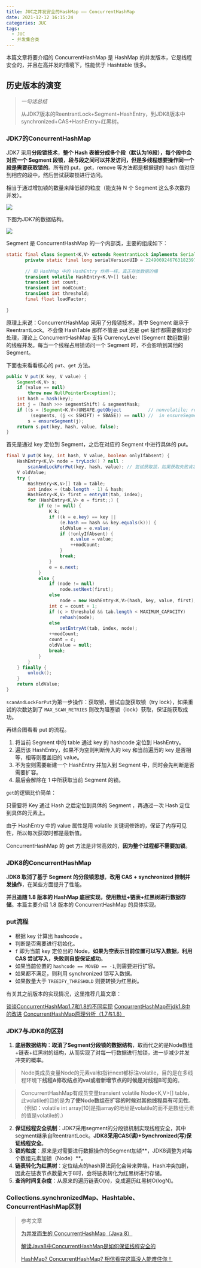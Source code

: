 ```yaml
---
title: JUC之并发安全的HashMap —— ConcurrentHashMap
date: 2021-12-12 16:15:24
categories: JUC
tags:
  - JUC
  - 并发集合类
---
```




本篇文章将要介绍的 ConcurrentHashMap 是 HashMap 的并发版本，它是线程安全的，并且在高并发的情境下，性能优于 Hashtable 很多。



## 历史版本的演变



> *一句话总结*
>
> 从JDK7版本的ReentrantLock+Segment+HashEntry，到JDK8版本中synchronized+CAS+HashEntry+红黑树。




### JDK7的ConcurrentHashMap

JDK7 采用**分段锁技术**，**整个 Hash 表被分成多个段（默认为16段），每个段中会对应一个 Segment 段锁**，**段与段之间可以并发访问，但是多线程想要操作同一个段是需要获取锁的**。所有的 put，get，remove 等方法都是根据键的 hash 值对应到相应的段中，然后尝试获取锁进行访问。

相当于通过增加锁的数量来降低锁的粒度（能支持 N 个 Segment 这么多次数的并发）。

![](jdk7-segment.png)





下图为JDK7的数据结构。

![](jdk7-segment2.webp)



Segment 是 ConcurrentHashMap 的一个内部类，主要的组成如下：

```java
static final class Segment<K,V> extends ReentrantLock implements Serializable {
       private static final long serialVersionUID = 2249069246763182397L;
       
       // 和 HashMap 中的 HashEntry 作用一样，真正存放数据的桶
       transient volatile HashEntry<K,V>[] table;
       transient int count;
       transient int modCount;
       transient int threshold;
       final float loadFactor;
       
}
```



原理上来说：ConcurrentHashMap 采用了分段锁技术，其中 Segment 继承于 ReentrantLock。不会像 HashTable 那样不管是 put 还是 get 操作都需要做同步处理，理论上 ConcurrentHashMap 支持 CurrencyLevel (Segment 数组数量)的线程并发。每当一个线程占用锁访问一个 Segment 时，不会影响到其他的 Segment。

下面也来看看核心的 `put`、`get` 方法。

```java
public V put(K key, V value) {
    Segment<K,V> s;
    if (value == null)
        throw new NullPointerException();
    int hash = hash(key);
    int j = (hash >>> segmentShift) & segmentMask;
    if ((s = (Segment<K,V>)UNSAFE.getObject          // nonvolatile; recheck
         (segments, (j << SSHIFT) + SBASE)) == null) //  in ensureSegment
        s = ensureSegment(j);
    return s.put(key, hash, value, false);
}
```

首先是通过 key 定位到 Segment，之后在对应的 Segment 中进行具体的 put。



```java
final V put(K key, int hash, V value, boolean onlyIfAbsent) {
    HashEntry<K,V> node = tryLock() ? null :
        scanAndLockForPut(key, hash, value); // 尝试获取锁，如果获取失败肯定就有其他线程存在竞争
    V oldValue;
    try {
        HashEntry<K,V>[] tab = table;
        int index = (tab.length - 1) & hash;
        HashEntry<K,V> first = entryAt(tab, index);
        for (HashEntry<K,V> e = first;;) {
            if (e != null) {
                K k;
                if ((k = e.key) == key ||
                    (e.hash == hash && key.equals(k))) {
                    oldValue = e.value;
                    if (!onlyIfAbsent) {
                        e.value = value;
                        ++modCount;
                    }
                    break;
                }
                e = e.next;
            }
            else {
                if (node != null)
                    node.setNext(first);
                else
                    node = new HashEntry<K,V>(hash, key, value, first);
                int c = count + 1;
                if (c > threshold && tab.length < MAXIMUM_CAPACITY)
                    rehash(node);
                else
                    setEntryAt(tab, index, node);
                ++modCount;
                count = c;
                oldValue = null;
                break;
            }
        }
    } finally {
        unlock();
    }
    return oldValue;
}
```

`scanAndLockForPut`为第一步操作：获取锁，尝试自旋获取锁（try lock），如果重试的次数达到了 `MAX_SCAN_RETRIES` 则改为阻塞锁（lock）获取，保证能获取成功。







再结合图看看 put 的流程。

1. 将当前 Segment 中的 table 通过 key 的 hashcode 定位到 HashEntry。
2. 遍历该 HashEntry，如果不为空则判断传入的 key 和当前遍历的 key 是否相等，相等则覆盖旧的 value。
3. 不为空则需要新建一个 HashEntry 并加入到 Segment 中，同时会先判断是否需要扩容。
4. 最后会解除在 1 中所获取当前 Segment 的锁。





`get`的逻辑比价简单：

只需要将 Key 通过 Hash 之后定位到具体的 Segment ，再通过一次 Hash 定位到具体的元素上。

由于 HashEntry 中的 value 属性是用 volatile 关键词修饰的，保证了内存可见性，所以每次获取时都是最新值。

ConcurrentHashMap 的 get 方法是非常高效的，**因为整个过程都不需要加锁**。



### JDK8的ConcurrentHashMap

J**DK8 取消了基于 Segment 的分段锁思想**，**改用 CAS + synchronized 控制并发操作**，在某些方面提升了性能。

**并且追随 1.8 版本的 HashMap 底层实现，使用数组+链表+红黑树进行数据存储**。本篇主要介绍 1.8 版本的 ConcurrentHashMap 的具体实现。

### put流程

+ 根据 key 计算出 hashcode 。
+ 判断是否需要进行初始化。
+ `f` 即为当前 key 定位出的 Node，**如果为空表示当前位置可以写入数据，利用 CAS 尝试写入，失败则自旋保证成功**。
+ 如果当前位置的 `hashcode == MOVED == -1`,则需要进行扩容。
+ 如果都不满足，则利用 synchronized 锁写入数据。
+ 如果数量大于 `TREEIFY_THRESHOLD` 则要转换为红黑树。



有关其之前版本的实现情况，这里推荐几篇文章：

[谈谈ConcurrentHashMap1.7和1.8的不同实现](http://www.jianshu.com/p/e694f1e868ec)
[ConcurrentHashMap在jdk1.8中的改进](https://www.cnblogs.com/everSeeker/p/5601861.html)
[ConcurrentHashMap原理分析（1.7与1.8）](https://www.cnblogs.com/study-everyday/p/6430462.html)





### JDK7与JDK8的区别

1. **底层数据结构**：**取消了Segment分段锁的数据结构**，取而代之的是Node数组+链表+红黑树的结构，从而实现了对每一行数据进行加锁，进一步减少并发冲突的概率。

> Node类成员变量Node的元素val和指针next都标注volatile，目的是在多线程环境下**线程A修改结点的val或者新增节点的时候是对线程B可见的**。

> ConcurrentHashMap有成员变量transient volatile Node<K,V>[] table，此volatile的目的是**为了使Node数组在扩容的时候对其他线程具有可见性**。（例如：volatile int array[10]是指array的地址是volatile的而不是数组元素的值是volatile的.）

2. **保证线程安全机制**：JDK7采用segment的分段锁机制实现线程安全，其中segment继承自ReentrantLock。**JDK8采用CAS(读)+Synchronized(写)保证线程安全**。
3. **锁的粒度**：原来是对需要进行数据操作的Segment加锁**，JDK8调整为对每个数组元素加锁（Node）**。
4. **链表转化为红黑树**：定位结点的hash算法简化会带来弊端，Hash冲突加剧，因此在链表节点数量大于8时，会将链表转化为红黑树进行存储。
5. **查询时间复杂度**：从原来的遍历链表O(n)，变成遍历红黑树O(logN)。



### Collections.synchronizedMap、Hashtable、ConcurrentHashMap区别





> 参考文章
>
> [为并发而生的 ConcurrentHashMap（Java 8）](https://www.cnblogs.com/yangming1996/p/8031199.html)
>
> [解读Java8中ConcurrentHashMap是如何保证线程安全的](https://juejin.cn/post/6844903813892014087)
>
> [HashMap? ConcurrentHashMap? 相信看完这篇没人能难住你！](https://crossoverjie.top/2018/07/23/java-senior/ConcurrentHashMap/)

